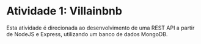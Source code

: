# Atividade 1: Villainbnb

Esta atividade é direcionada ao desenvolvimento de uma REST API a partir de NodeJS e Express, utilizando um banco de dados MongoDB.
